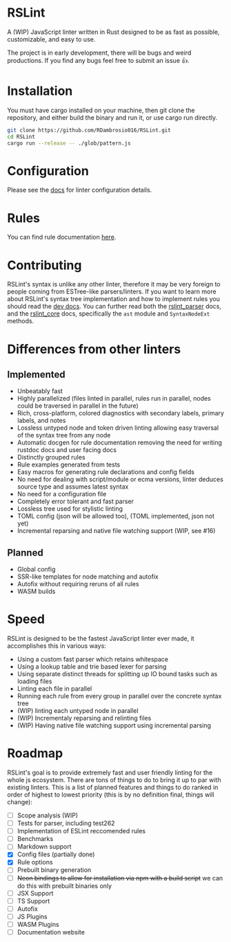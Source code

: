 # RSLint

A  (WIP) JavaScript linter written in Rust designed to be as fast as possible, customizable, and easy to use.

The project is in early development, there will be bugs and weird productions. If you find any bugs feel free to submit an issue 👍.

# Installation

You must have cargo installed on your machine, then git clone the repository, and either build the binary and run it, or use cargo run directly.

```sh
git clone https://github.com/RDambrosio016/RSLint.git
cd RSLint
cargo run --release -- ./glob/pattern.js
```

# Configuration 

Please see the [docs](./docs/config.md) for linter configuration details. 

# Rules 

You can find rule documentation [here](./docs/rules).

# Contributing

RSLint's syntax is unlike any other linter, therefore it may be very foreign to people coming from ESTree-like parsers/linters. If you want to learn more about RSLint's syntax tree implementation and how to implement rules you should read the [dev docs](https://github.com/RDambrosio016/RSLint/tree/master/docs/dev). You can further read both the [rslint_parser](https://docs.rs/rslint_parser/0.1.0/rslint_parser/) docs, and the [rslint_core](https://docs.rs/rslint_core/0.1.0/rslint_core/) docs, specifically the `ast` module and `SyntaxNodeExt` methods.

# Differences from other linters 

## Implemented 

- Unbeatably fast 
- Highly parallelized (files linted in parallel, rules run in parallel, nodes could be traversed in parallel in the future) 
- Rich, cross-platform, colored diagnostics with secondary labels, primary labels, and notes 
- Lossless untyped node and token driven linting allowing easy traversal of the syntax tree from any node 
- Automatic docgen for rule documentation removing the need for writing rustdoc docs and user facing docs 
- Distinctly grouped rules 
- Rule examples generated from tests 
- Easy macros for generating rule declarations and config fields 
- No need for dealing with script/module or ecma versions, linter deduces source type and assumes latest syntax 
- No need for a configuration file 
- Completely error tolerant and fast parser 
- Lossless tree used for stylistic linting 
- TOML config (json will be allowed too), (TOML implemented, json not yet)
- Incremental reparsing and native file watching support (WIP, see #16)

## Planned 

- Global config 
- SSR-like templates for node matching and autofix  
- Autofix without requiring reruns of all rules 
- WASM builds 

# Speed

RSLint is designed to be the fastest JavaScript linter ever made, it accomplishes this in various ways: 
  - Using a custom fast parser which retains whitespace
  - Using a lookup table and trie based lexer for parsing
  - Using separate distinct threads for splitting up IO bound tasks such as loading files
  - Linting each file in parallel
  - Running each rule from every group in parallel over the concrete syntax tree
  - (WIP) linting each untyped node in parallel
  - (WIP) Incrementaly reparsing and relinting files
  - (WIP) Having native file watching support using incremental parsing

# Roadmap

RSLint's goal is to provide extremely fast and user friendly linting for the whole js ecosystem. There are tons of things to do to bring it up to par with existing linters. This is a list of planned features and things to do ranked in order of highest to lowest priority (this is by no definition final, things will change):

- [ ] Scope analysis (WIP)  
- [ ] Tests for parser, including test262
- [ ] Implementation of ESLint reccomended rules  
- [ ] Benchmarks  
- [ ] Markdown support  
- [x] Config files (partially done)
- [x] Rule options  
- [ ] Prebuilt binary generation  
- [ ] ~~Neon bindings to allow for installation via npm with a build script~~ we can do this with prebuilt binaries only
- [ ] JSX Support  
- [ ] TS Support  
- [ ] Autofix
- [ ] JS Plugins  
- [ ] WASM Plugins  
- [ ] Documentation website  
